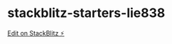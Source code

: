 # stackblitz-starters-lie838

[Edit on StackBlitz ⚡️](https://stackblitz.com/edit/stackblitz-starters-lie838)